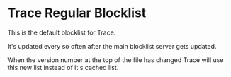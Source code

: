 # Trace Regular Blocklist

This is the default blocklist for Trace.

It's updated every so often after the main blocklist server gets updated.

When the version number at the top of the file has changed Trace will use this new list instead of it's cached list.
